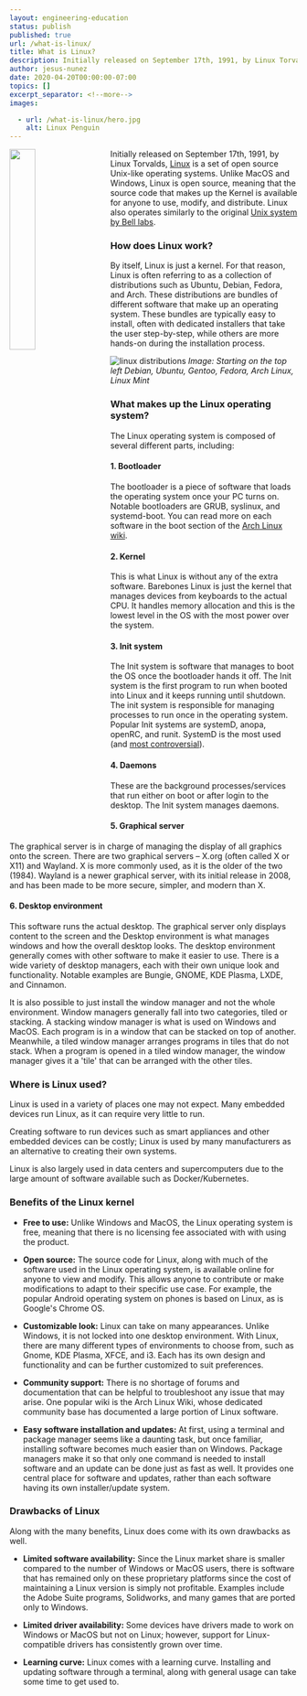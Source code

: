 ```yaml
---
layout: engineering-education
status: publish
published: true
url: /what-is-linux/
title: What is Linux?
description: Initially released on September 17th, 1991, by Linux Torvalds, Linux is a set of open source Unix-like operating systems.
author: jesus-nunez
date: 2020-04-20T00:00:00-07:00
topics: []
excerpt_separator: <!--more-->
images:

  - url: /what-is-linux/hero.jpg
    alt: Linux Penguin
---
```

<img src="/engineering-education/what-is-linux/Tux_linux_logo.png" style="float: left; padding-right: 5%; margin-bottom: 10px; width:30%;">

Initially released on September 17th, 1991, by Linux Torvalds, [Linux](https://en.wikipedia.org/wiki/Linux) is a set of open source Unix-like operating systems. Unlike MacOS and Windows, Linux is open source, meaning that the source code that makes up the Kernel is available for anyone to use, modify, and distribute. Linux also operates similarly to the original [Unix system by Bell labs](https://en.wikipedia.org/wiki/Unix).

<!--more-->

### How does Linux work?
By itself, Linux is just a kernel. For that reason, Linux is often referring to as a collection of distributions such as Ubuntu, Debian, Fedora, and Arch. These distributions are bundles of different software that make up an operating system. These bundles are typically easy to install, often with dedicated installers that take the user step-by-step, while others are more hands-on during the installation process.

![linux distributions](/what-is-linux/linuxlogos.png)
*Image: Starting on the top left Debian, Ubuntu, Gentoo, Fedora, Arch Linux, Linux Mint*

### What makes up the Linux operating system?
The Linux operating system is composed of several different parts, including:

#### 1. Bootloader
The bootloader is a piece of software that loads the operating system once your PC turns on. Notable bootloaders are GRUB, syslinux, and systemd-boot. You can read more on each software in the boot section of the [Arch Linux wiki](https://wiki.archlinux.org/index.php/Arch_boot_process#Boot_loader).

#### 2. Kernel
This is what Linux is without any of the extra software. Barebones Linux is just the kernel that manages devices from keyboards to the actual CPU. It handles memory allocation and this is the lowest level in the OS with the most power over the system.

#### 3. Init system
The Init system is software that manages to boot the OS once the bootloader hands it off. The Init system is the first program to run when booted into Linux and it keeps running until shutdown. The init system is responsible for managing processes to run once in the operating system. Popular Init systems are systemD, anopa, openRC, and runit. SystemD is the most used (and [most controversial](https://www.infoworld.com/article/3159124/linux-why-do-people-hate-systemd.html)).

#### 4. Daemons
These are the background processes/services that run either on boot or after login to the desktop. The Init system manages daemons.

#### 5. Graphical server
The graphical server is in charge of managing the display of all graphics onto the screen. There are two graphical servers – X.org (often called X or X11) and Wayland. X is more commonly used, as it is the older of the two (1984). Wayland is a newer graphical server, with its initial release in 2008, and has been made to be more secure, simpler, and modern than X.

#### 6. Desktop environment
This software runs the actual desktop. The graphical server only displays content to the screen and the Desktop environment is what manages windows and how the overall desktop looks. The desktop environment generally comes with other software to make it easier to use. There is a wide variety of desktop managers, each with their own unique look and functionality. Notable examples are Bungie, GNOME, KDE Plasma, LXDE, and Cinnamon.

It is also possible to just install the window manager and not the whole environment. Window managers generally fall into two categories, tiled or stacking. A stacking window manager is what is used on Windows and MacOS. Each program is in a window that can be stacked on top of another. Meanwhile, a tiled window manager arranges programs in tiles that do not stack. When a program is opened in a tiled window manager, the window manager gives it a 'tile' that can be arranged with the other tiles.

### Where is Linux used?
Linux is used in a variety of places one may not expect. Many embedded devices run Linux, as it can require very little to run.

Creating software to run devices such as smart appliances and other embedded devices can be costly; Linux is used by many manufacturers as an alternative to creating their own systems.

Linux is also largely used in data centers and supercomputers due to the large amount of software available such as Docker/Kubernetes.

### Benefits of the Linux kernel
- **Free to use:** Unlike Windows and MacOS, the Linux operating system is free, meaning that there is no licensing fee associated with with using the product.

- **Open source:** The source code for Linux, along with much of the software used in the Linux operating system, is available online for anyone to view and modify. This allows anyone to contribute or make modifications to adapt to their specific use case. For example, the popular Android operating system on phones is based on Linux, as is Google's Chrome OS.

- **Customizable look:** Linux can take on many appearances. Unlike Windows, it is not locked into one desktop environment. With Linux, there are many different types of environments to choose from, such as Gnome, KDE Plasma, XFCE, and i3. Each has its own design and functionality and can be further customized to suit preferences.

- **Community support:** There is no shortage of forums and documentation that can be helpful to troubleshoot any issue that may arise. One popular wiki is the Arch Linux Wiki, whose dedicated community base has documented a large portion of Linux software.

- **Easy software installation and updates:** At first, using a terminal and package manager seems like a daunting task, but once familiar, installing software becomes much easier than on Windows. Package managers make it so that only one command is needed to install software and an update can be done just as fast as well. It provides one central place for software and updates, rather than each software having its own installer/update system.

### Drawbacks of Linux
Along with the many benefits, Linux does come with its own drawbacks as well.

- **Limited software availability:** Since the Linux market share is smaller compared to the number of Windows or MacOS users, there is software that has remained only on these proprietary platforms since the cost of maintaining a Linux version is simply not profitable. Examples include the Adobe Suite programs, Solidworks, and many games that are ported only to Windows.

- **Limited driver availability:** Some devices have drivers made to work on Windows or MacOS but not on Linux; however, support for Linux-compatible drivers has consistently grown over time.

- **Learning curve:** Linux comes with a learning curve. Installing and updating software through a terminal, along with general usage can take some time to get used to.
